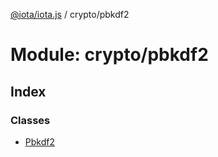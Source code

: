 [@iota/iota.js](../README.md) / crypto/pbkdf2

# Module: crypto/pbkdf2

## Index

### Classes

* [Pbkdf2](../classes/crypto_pbkdf2.pbkdf2.md)

